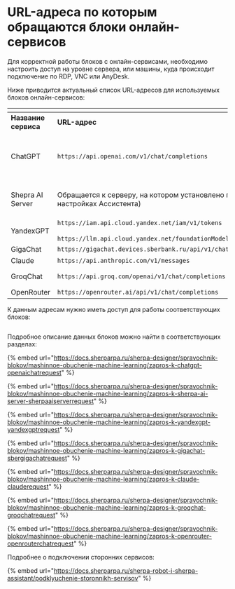 # URL-адреса по которым обращаются блоки онлайн-сервисов

Для корректной работы блоков с онлайн-сервисами, необходимо настроить доступ на уровне сервера, или машины, куда происходит подключение по RDP, VNC или AnyDesk.&#x20;

Ниже приводится актуальный список URL-адресов для используемых блоков онлайн-сервисов:

<table data-header-hidden><thead><tr><th width="176"></th><th width="406"></th><th width="235"></th></tr></thead><tbody><tr><td><strong>Название сервиса</strong></td><td><strong>URL-адрес</strong> </td><td><strong>Примечания</strong> </td></tr><tr><td>ChatGPT</td><td><code>https://api.openai.com/v1/chat/completions</code></td><td><p>Доступ по умолчанию:</p><p><code>https://sherpa.wiregeo.com</code><br><br></p></td></tr><tr><td>Shepra AI Server </td><td>Обращается к серверу, на котором установлено приложение (в настройках Ассистента)</td><td>Адрес зависит от локальной установки, как правило, это внутренний IP или доменное имя</td></tr><tr><td>YandexGPT</td><td><code>https://iam.api.cloud.yandex.net/iam/v1/tokens</code><br><br><code>https://llm.api.cloud.yandex.net/foundationModels/v1/completion</code></td><td><br></td></tr><tr><td>GigaChat </td><td><code>https://gigachat.devices.sberbank.ru/api/v1/chat/completions</code></td><td><br></td></tr><tr><td>Claude</td><td><code>https://api.anthropic.com/v1/messages</code></td><td><br></td></tr><tr><td>GroqChat</td><td><code>https://api.groq.com/openai/v1/chat/completions</code></td><td><br><br></td></tr><tr><td>OpenRouter</td><td><code>https://openrouter.ai/api/v1/chat/completions</code></td><td><br></td></tr></tbody></table>

К данным адресам нужно иметь доступ для работы соответствующих блоков:

<figure><img src="https://lh7-rt.googleusercontent.com/docsz/AD_4nXf3P0Z_ONengwPdrtZDauJ1m9lKsMI5hGKR5wCf9ZkHQaa3zkZW5tk0SxaFzW7PfDIuCVRqB_XUD5efGQZaeHTolvhDW3FlTdywEIN_KC4v4Ko-_I_sgSZesy-FqFTPhMqT4Uhtvw?key=c-kfAEp7VBchDYgccZTyJA" alt=""><figcaption></figcaption></figure>

Подробное описание данных блоков можно найти в соответствующих разделах:

{% embed url="https://docs.sherparpa.ru/sherpa-designer/spravochnik-blokov/mashinnoe-obuchenie-machine-learning/zapros-k-chatgpt-openaichatrequest" %}

{% embed url="https://docs.sherparpa.ru/sherpa-designer/spravochnik-blokov/mashinnoe-obuchenie-machine-learning/zapros-k-sherpa-ai-server-sherpaaiserverrequest" %}

{% embed url="https://docs.sherparpa.ru/sherpa-designer/spravochnik-blokov/mashinnoe-obuchenie-machine-learning/zapros-k-yandexgpt-yandexgptrequest" %}

{% embed url="https://docs.sherparpa.ru/sherpa-designer/spravochnik-blokov/mashinnoe-obuchenie-machine-learning/zapros-k-gigachat-sbergigachatrequest" %}

{% embed url="https://docs.sherparpa.ru/sherpa-designer/spravochnik-blokov/mashinnoe-obuchenie-machine-learning/zapros-k-claude-clauderequest" %}

{% embed url="https://docs.sherparpa.ru/sherpa-designer/spravochnik-blokov/mashinnoe-obuchenie-machine-learning/zapros-k-groqchat-groqchatrequest" %}

{% embed url="https://docs.sherparpa.ru/sherpa-designer/spravochnik-blokov/mashinnoe-obuchenie-machine-learning/zapros-k-openrouter-openrouterchatrequest" %}

Подробнее о подключении сторонних сервисов:

{% embed url="https://docs.sherparpa.ru/sherpa-robot-i-sherpa-assistant/podklyuchenie-storonnikh-servisov" %}
